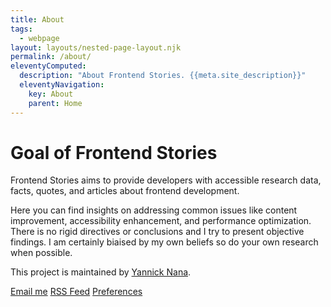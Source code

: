 ```yaml
---
title: About
tags:
  - webpage
layout: layouts/nested-page-layout.njk
permalink: /about/
eleventyComputed:
  description: "About Frontend Stories. {{meta.site_description}}"
  eleventyNavigation:
    key: About
    parent: Home
---
```


<!-- <h1 class="visually-hidden">
Frontend Stories
</h1> -->

# Goal of Frontend Stories

Frontend Stories aims to provide developers with accessible research data, facts, quotes, and articles about frontend development.

Here you can find insights on addressing common issues like content improvement, accessibility enhancement, and performance optimization. 
There is no rigid directives or conclusions and I try to present objective findings. I am certainly biaised by my own beliefs so do your own research when possible.

This project is maintained by [Yannick Nana](https://yannicknana.fr).

<a
  data-button="outline"
  data-props="x:center"
  href="mailto:{{ meta.author.email }}?subject=[FS Contribution] {{ story.name }}">
Email me</a>
<a data-button="outline" href="/feed.xml">RSS Feed</a>
<a data-button="outline" href="/preferences">Preferences</a>


